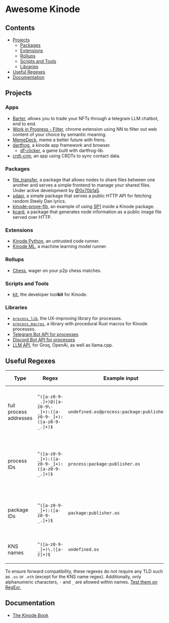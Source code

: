 # Awesome Kinode

## Contents

* [Projects](#projects)
  * [Packages](#packages)
  * [Extensions](#extensions)
  * [Rollups](#rollups)
  * [Scripts and Tools](#scripts-and-tools)
  * [Libraries](#libraries)
* [Useful Regexes](#useful-regexes)
* [Documentation](#documentation)

## Projects

### Apps

* [Barter](https://github.com/bitful-pannul/auctioneer/), allows you to trade your NFTs through a telegram LLM chatbot, end to end.
* [Work in Progress - Filter](https://github.com/jaxs-ribs/filter), chrome extension using NN to filter out web content of your choice by semantic meaning.
* [MemeDeck](https://github.com/holium/kinode-memedeck), meme a better future with frens.
* [dartfrog](https://github.com/assemblycapital/dartfrog), a kinode app framework and browser.
     * [df-clicker](https://github.com/bacwyls/df-clicker), a game built with dartfrog-lib.
* [crdt-crm](https://github.com/dr-frmr/crdt-crm), an app using CRDTs to sync contact data.

### Packages

* [file_transfer](https://github.com/bitful-pannul/file_transfer), a package that allows nodes to share files between one another and serves a simple frontend to manage your shared files. Under active development by [@0x70b1a5](https://github.com/0x70b1a5).
* [sdapi](https://github.com/dr-frmr/sdapi), a simple package that serves a public HTTP API for fetching random Steely Dan lyrics.
* [kinode-prove-fib](https://github.com/nick1udwig/kinode-prove-fib), an example of using [SP1](https://github.com/succinctlabs/sp1) inside a Kinode package.
* [kcard](https://github.com/dr-frmr/kcard), a package that generates node information as a public image file served over HTTP.

### Extensions

* [Kinode Python](https://github.com/nick1udwig/kinode-python), an untrusted code runner.
* [Kinode ML](https://github.com/nick1udwig/kinode-ml), a machine learning model runner.

### Rollups

* [Chess](https://github.com/kinode-dao/chess-rollup), wager on your p2p chess matches.

### Scripts and Tools

* [kit](https://github.com/kinode-dao/kit), the developer tool**kit** for Kinode.

### Libraries

* [`process_lib`](https://github.com/kinode-dao/process_lib), the UX-improving library for processes.
* [`process_macros`](https://github.com/kinode-dao/process_macros), a library with procedural Rust macros for Kinode processes.
* [Telegram Bot API for processes](https://github.com/kinode-dao/telegram-bot)
* [Discord Bot API for processes](https://github.com/kinode-dao/discord_api)
* [LLM API](https://github.com/kinode-dao/llm), for Groq, OpenAi, as well as llama.cpp.

## Useful Regexes

| Type                   | Regex                                                                   | Example input                               | Example output                                       | Description                                                            |
| ---------------------- | ----------------------------------------------------------------------- | ------------------------------------------- | ---------------------------------------------------- | ---------------------------------------------------------------------- |
| full process addresses | `^([a-z0-9-_.]+)@([a-z0-9\-_]+):([a-z0-9-_]+):([a-z0-9-_.]+)$` | `undefined.os@process:package:publisher.os` | `undefined.os`, `process`, `package`, `publisher.os` | Separates a process address into node, process, package and publisher. |
| process IDs            | `^([a-z0-9-_]+):([a-z0-9-_]+):([a-z0-9-_.]+)$`                          | `process:package:publisher.os`              | `process`, `package`, `publisher.os`                 | Separates a process address into process, package and publisher.       |
| package IDs            | `^([a-z0-9-_]+):([a-z0-9-_.]+)$`                                        | `package:publisher.os`                      | `package`, `publisher.os`                            | Separates a process address into package and publisher.                |
| KNS names              | `^([a-z0-9-_]+)\.([a-z]+)$`                                             | `undefined.os`                              | `undefined`, `os`                                    | Separates a KNS name into name and TLD.                                |

To ensure forward compatibility, these regexes do not require any TLD such as `.os` or `.eth` (except for the KNS name regex).
Additionally, only alphanumeric characters, `-` and `_` are allowed within names.
[Test them on RegExr.](https://regexr.com)

## Documentation

* [The Kinode Book](https://book.kinode.org)
